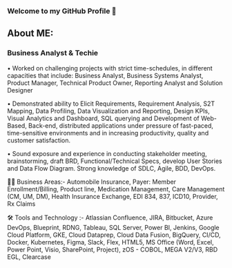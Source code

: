 ### Welcome to my GitHub Profile 👋

## About ME: 

### Business Analyst & Techie

• Worked on challenging projects with strict time-schedules, in different capacities that include: Business Analyst, Business Systems Analyst, Product Manager, Technical Product Owner, Reporting Analyst and Solution Designer

• Demonstrated ability to Elicit Requirements, Requirement Analysis, S2T Mapping, Data Profiling, Data Visualization and Reporting, Design KPIs, Visual Analytics and Dashboard, SQL querying and Development of Web-Based, Back-end, distributed applications under pressure of fast-paced, time-sensitive environments and in increasing productivity, quality and customer satisfaction.

• Sound exposure and experience in conducting stakeholder meeting, brainstorming, draft BRD, Functional/Technical Specs, develop User Stories and Data Flow Diagram. Strong knowledge of SDLC, Agile, BDD, DevOps.

👨‍💼 Business Areas:-
Automobile Insurance, Payer: Member Enrollment/Billing, Product line, Medication Management, Care Management (CM, UM, DM), Health Insurance Exchange, EDI 834, 837, ICD10, Provider, Rx Claims

🛠️ Tools and Technology :-
Atlassian Confluence, JIRA, Bitbucket, Azure DevOps, Blueprint, RDNG, Tableau, SQL Server, Power BI, Jenkins, Google Cloud Platform, GKE, Cloud Dataprep, Cloud Data Fusion, BigQuery, CI/CD, Docker, Kubernetes, Figma, Slack, Flex, HTML5, MS Office (Word, Excel, Power Point, Visio, SharePoint, Project), zOS - COBOL, MEGA V2/V3, RBD EGL, Clearcase


<!--
**IamVigneshC/IamVigneshC** is a ✨ _special_ ✨ repository because its `README.md` (this file) appears on your GitHub profile.

Here are some ideas to get you started:

- 🔭 I’m currently working on ...
- 🌱 I’m currently learning ...
- 👯 I’m looking to collaborate on ...
- 🤔 I’m looking for help with ...
- 💬 Ask me about ...
- 📫 How to reach me: ...
- 😄 Pronouns: ...
- ⚡ Fun fact: ...
-->

